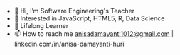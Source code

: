 - 👋 Hi, I’m Software Engineering's Teacher
- 👀 Interested in JavaScript, HTML5, R, Data Science
- 😬 Lifelong Learner
- 📫 How to reach me anisadamayanti1012@gmail.com | linkedin.com/in/anisa-damayanti-huri
